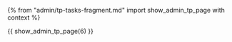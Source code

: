 {% from "admin/tp-tasks-fragment.md" import show_admin_tp_page with context %}

{{ show_admin_tp_page(6) }}
